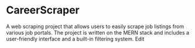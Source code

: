 # CareerScraper

A web scraping project that allows users to easily scrape job listings from various job portals. The project is written on the MERN stack and includes a user-friendly interface and a built-in filtering system.
Edit
